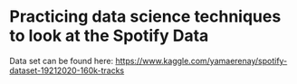 # Practicing data science techniques to look at the Spotify Data 
 Data set can be found here: https://www.kaggle.com/yamaerenay/spotify-dataset-19212020-160k-tracks 
